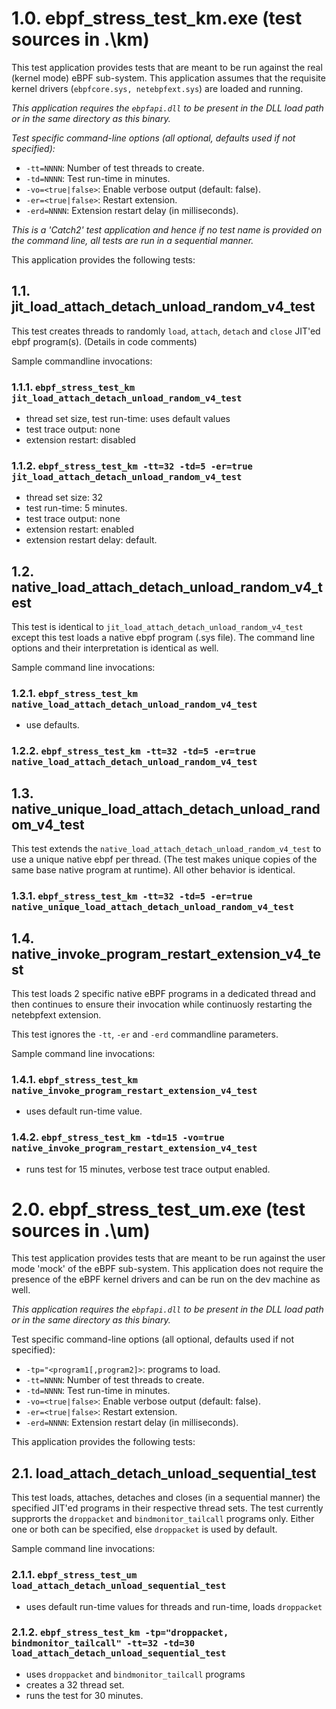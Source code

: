 
# 1.0. ebpf_stress_test_km.exe (test sources in .\km\)

This test application provides tests that are meant to be run against the real (kernel mode) eBPF sub-system. This
application assumes that the requisite kernel drivers (`ebpfcore.sys, netebpfext.sys`) are loaded and running.

_This application requires the `ebpfapi.dll` to be present in the DLL load path or in the same directory as this
binary._

*Test specific command-line options (all optional, defaults used if not specified):*
- `-tt=NNNN`: Number of test threads to create.
- `-td=NNNN`: Test run-time in minutes.
- `-vo=<true|false>`: Enable verbose output (default: false).
- `-er=<true|false>`: Restart extension.
- `-erd=NNNN`: Extension restart delay (in milliseconds).

_This is a 'Catch2' test application and hence if no test name is provided on the command line, all tests are run in a sequential manner._


This application provides the following tests:

## 1.1. jit_load_attach_detach_unload_random_v4_test


 This test creates threads to randomly `load`, `attach`, `detach` and `close` JIT'ed ebpf program(s). (Details in code comments)

Sample commandline invocations:

### 1.1.1. `ebpf_stress_test_km jit_load_attach_detach_unload_random_v4_test`
- thread set size, test run-time: uses default values
- test trace output: none
- extension restart: disabled


### 1.1.2. `ebpf_stress_test_km -tt=32 -td=5 -er=true jit_load_attach_detach_unload_random_v4_test`
- thread set size: 32
- test run-time: 5 minutes.
- test trace output: none
- extension restart: enabled
- extension restart delay: default.


## 1.2. native_load_attach_detach_unload_random_v4_test

This test is identical to `jit_load_attach_detach_unload_random_v4_test` except this test loads a native ebpf
program (.sys file). The command line options and their interpretation is identical as well.

Sample command line invocations:

### 1.2.1. `ebpf_stress_test_km native_load_attach_detach_unload_random_v4_test`
- use defaults.

### 1.2.2. `ebpf_stress_test_km -tt=32 -td=5 -er=true native_load_attach_detach_unload_random_v4_test`


## 1.3. native_unique_load_attach_detach_unload_random_v4_test

This test extends the ```native_load_attach_detach_unload_random_v4_test``` to use a unique native ebpf per thread.
(The test makes unique copies of the same base native program at runtime). All other behavior is identical.

### 1.3.1. `ebpf_stress_test_km -tt=32 -td=5 -er=true native_unique_load_attach_detach_unload_random_v4_test`


## 1.4. native_invoke_program_restart_extension_v4_test
This test loads 2 specific native eBPF programs in a dedicated thread and then continues to ensure their invocation
while continuosly restarting the netebpfext extension.

This test ignores the `-tt`, `-er` and `-erd` commandline parameters.

Sample command line invocations:

### 1.4.1. `ebpf_stress_test_km native_invoke_program_restart_extension_v4_test`
- uses default run-time value.

### 1.4.2. `ebpf_stress_test_km -td=15 -vo=true native_invoke_program_restart_extension_v4_test`
- runs test for 15 minutes, verbose test trace output enabled.


# 2.0. ebpf_stress_test_um.exe (test sources in .\um\)

This test application provides tests that are meant to be run against the user mode 'mock' of the eBPF sub-system. This
application does not require the presence of the eBPF kernel drivers and can be run on the dev machine as well.

_This application requires the ```ebpfapi.dll``` to be present in the DLL load path or in the same directory as this
binary._


Test specific command-line options (all optional, defaults used if not specified):

- `-tp="<program1[,program2]>`: programs to load.
- `-tt=NNNN`: Number of test threads to create.
- `-td=NNNN`: Test run-time in minutes.
- `-vo=<true|false>`: Enable verbose output (default: false).
- `-er=<true|false>`: Restart extension.
- `-erd=NNNN`: Extension restart delay (in milliseconds).

This application provides the following tests:

## 2.1. load_attach_detach_unload_sequential_test
This test loads, attaches, detaches and closes (in a sequential manner) the specified JIT'ed programs in their
respective thread sets. The test currently supprorts the `droppacket` and `bindmonitor_tailcall` programs only.
Either one or both can be specified, else `droppacket` is used by default.

Sample command line invocations:

### 2.1.1. `ebpf_stress_test_um load_attach_detach_unload_sequential_test`
- uses default run-time values for threads and run-time, loads `droppacket`

### 2.1.2. `ebpf_stress_test_km -tp="droppacket, bindmonitor_tailcall" -tt=32 -td=30 load_attach_detach_unload_sequential_test`
- uses `droppacket` and `bindmonitor_tailcall` programs
- creates a 32 thread set.
- runs the test for 30 minutes.
